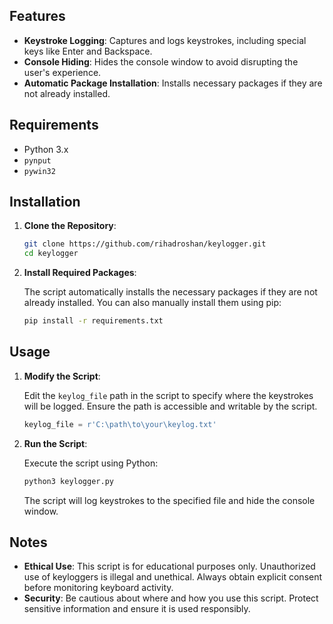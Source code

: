 ## Features

- **Keystroke Logging**: Captures and logs keystrokes, including special keys like Enter and Backspace.
- **Console Hiding**: Hides the console window to avoid disrupting the user's experience.
- **Automatic Package Installation**: Installs necessary packages if they are not already installed.

## Requirements

- Python 3.x
- `pynput`
- `pywin32`

## Installation

1. **Clone the Repository**:

    ```bash
    git clone https://github.com/rihadroshan/keylogger.git
    cd keylogger
    ```

2. **Install Required Packages**:

    The script automatically installs the necessary packages if they are not already installed. You can also manually install them using pip:

    ```bash
    pip install -r requirements.txt
    
    ```

## Usage

1. **Modify the Script**:

    Edit the `keylog_file` path in the script to specify where the keystrokes will be logged. Ensure the path is accessible and writable by the script.

    ```python
    keylog_file = r'C:\path\to\your\keylog.txt'
    ```

2. **Run the Script**:

    Execute the script using Python:

    ```bash
    python3 keylogger.py
    ```

    The script will log keystrokes to the specified file and hide the console window.

## Notes

- **Ethical Use**: This script is for educational purposes only. Unauthorized use of keyloggers is illegal and unethical. Always obtain explicit consent before monitoring keyboard activity.
- **Security**: Be cautious about where and how you use this script. Protect sensitive information and ensure it is used responsibly.
